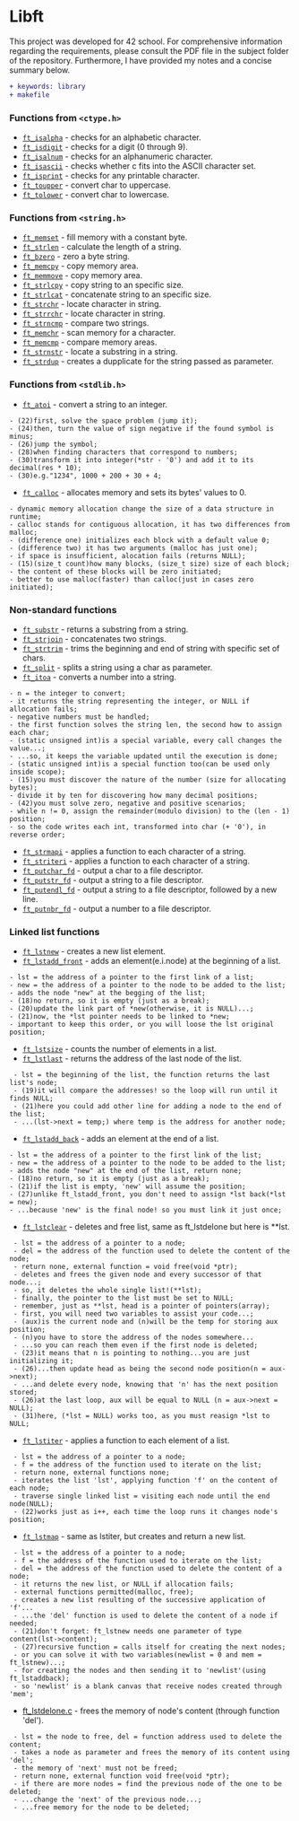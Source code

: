 # Libft
This project was developed for 42 school. For comprehensive information regarding the requirements, please consult the PDF file in the subject folder of the repository. Furthermore, I have provided my notes and a concise summary below.
```diff
+ keywords: library
+ makefile
```
### Functions from `<ctype.h>`

- [`ft_isalpha`](ft_isalpha.c)	- checks  for  an  alphabetic  character.
- [`ft_isdigit`](ft_isdigit.c)	- checks for a digit (0 through 9).
- [`ft_isalnum`](ft_isalnum.c)	- checks for an alphanumeric character.
- [`ft_isascii`](ft_isascii.c)	- checks whether c fits into the ASCII character set.
- [`ft_isprint`](ft_isprint.c)	- checks for any printable character.
- [`ft_toupper`](ft_toupper.c)	- convert char to uppercase.
- [`ft_tolower`](ft_tolower.c)	- convert char to lowercase.
### Functions from `<string.h>`

- [`ft_memset`](ft_memset.c)	- fill memory with a constant byte.
- [`ft_strlen`](ft_strlen.c)	- calculate the length of a string.
- [`ft_bzero`](ft_bzero.c)	- zero a byte string.
- [`ft_memcpy`](ft_memcpy.c)	- copy memory area.
- [`ft_memmove`](ft_memmove.c)	- copy memory area.
- [`ft_strlcpy`](ft_strlcpy.c)	- copy string to an specific size.
- [`ft_strlcat`](ft_strlcat.c)	- concatenate string to an specific size.
- [`ft_strchr`](ft_strchr.c)	- locate character in string.
- [`ft_strrchr`](ft_strrchr.c)	- locate character in string.
- [`ft_strncmp`](ft_strncmp.c)	- compare two strings.
- [`ft_memchr`](ft_memchr.c)	- scan memory for a character.
- [`ft_memcmp`](ft_memcmp.c)	- compare memory areas.
- [`ft_strnstr`](ft_strnstr.c)	- locate a substring in a string.
- [`ft_strdup`](ft_strdup.c)	- creates a dupplicate for the string passed as parameter.
### Functions from `<stdlib.h>`

- [`ft_atoi`](ft_atoi.c)	- convert a string to an integer.
```
- (22)first, solve the space problem (jump it);
- (24)then, turn the value of sign negative if the found symbol is minus;
- (26)jump the symbol;
- (28)when finding characters that correspond to numbers;
- (30)transform it into integer(*str - '0') and add it to its decimal(res * 10);
- (30)e.g."1234", 1000 + 200 + 30 + 4;
```
- [`ft_calloc`](ft_calloc.c)	- allocates memory and sets its bytes' values to 0.
```
- dynamic memory allocation change the size of a data structure in runtime;
- calloc stands for contiguous allocation, it has two differences from malloc;
- (difference one) initializes each block with a default value 0;
- (difference two) it has two arguments (malloc has just one);
- if space is insufficient, alocation fails (returns NULL);
- (15)(size_t count)how many blocks, (size_t size) size of each block;
- the content of these blocks will be zero initiated;
- better to use malloc(faster) than calloc(just in cases zero initiated);
```
### Non-standard functions

- [`ft_substr`](ft_substr.c)	- returns a substring from a string.
- [`ft_strjoin`](ft_strjoin.c)	- concatenates two strings.
- [`ft_strtrim`](ft_strtrim.c)	- trims the beginning and end of string with specific set of chars.
- [`ft_split`](ft_split.c)	- splits a string using a char as parameter.
- [`ft_itoa`](ft_itoa.c)	- converts a number into a string.
```
- n = the integer to convert;
- it returns the string representing the integer, or NULL if allocation fails;
- negative numbers must be handled;
- the first function solves the string len, the second how to assign each char;
- (static unsigned int)is a special variable, every call changes the value...;
- ...so, it keeps the variable updated until the execution is done;
- (static unsigned int)is a special function too(can be used only inside scope);
- (15)you must discover the nature of the number (size for allocating bytes);
- divide it by ten for discovering how many decimal positions;
- (42)you must solve zero, negative and positive scenarios;
- while n != 0, assign the remainder(modulo division) to the (len - 1) position;
- so the code writes each int, transformed into char (+ '0'), in reverse order;
```
- [`ft_strmapi`](ft_strmapi.c)	- applies a function to each character of a string.
- [`ft_striteri`](ft_striteri.c)	- applies a function to each character of a string.
- [`ft_putchar_fd`](ft_putchar_fd.c)	- output a char to a file descriptor.
- [`ft_putstr_fd`](ft_putstr_fd.c)	- output a string to a file descriptor.
- [`ft_putendl_fd`](ft_putendl_fd.c)	- output a string to a file descriptor, followed by a new line.
- [`ft_putnbr_fd`](ft_putnbr_fd.c)	- output a number to a file descriptor.

### Linked list functions

- [`ft_lstnew`](ft_lstnew.c)	- creates a new list element.
- [`ft_lstadd_front`](ft_lstadd_front.c)	- adds an element(e.i.node) at the beginning of a list.
```
- lst = the address of a pointer to the first link of a list; 
- new = the address of a pointer to the node to be added to the list;
- adds the node "new" at the begging of the list;
- (18)no return, so it is empty (just as a break);
- (20)update the link part of *new(otherwise, it is NULL)...;
- (21)now, the *lst pointer needs to be linked to *new;
- important to keep this order, or you will loose the lst original position;
```
- [`ft_lstsize`](ft_lstsize.c)	- counts the number of elements in a list.
- [`ft_lstlast`](ft_lstlast.c)	- returns the address of the last node of the list.
```
 - lst = the beginning of the list, the function returns the last list's node;
 - (19)it will compare the addresses! so the loop will run until it finds NULL;
 - (21)here you could add other line for adding a node to the end of the list;
 - ...(lst->next = temp;) where temp is the address for another node;
```
- [`ft_lstadd_back`](ft_lstadd_back.c)	- adds an element at the end of a list.
```
- lst = the address of a pointer to the first link of the list;
- new = the address of a pointer to the node to be added to the list;
- adds the node "new" at the end of the list, return none;
- (18)no return, so it is empty (just as a break);
- (21)if the list is empty, 'new' will assume the position;
- (27)unlike ft_lstadd_front, you don't need to assign *lst back(*lst = new);
- ...because 'new' is the final node! so you must link it just once;
```
- [`ft_lstclear`](ft_lstclear.c)	- deletes and free list, same as ft_lstdelone but here is **lst.
```
 - lst = the address of a pointer to a node;
 - del = the address of the function used to delete the content of the node;
 - return none, external function = void free(void *ptr);
 - deletes and frees the given node and every successor of that node...;
 - so, it deletes the whole single list!(**lst);
 - finally, the pointer to the list must be set to NULL;
 - remember, just as **lst, head is a pointer of pointers(array);
 - first, you will need two variables to assist your code...;
 - (aux)is the current node and (n)will be the temp for storing aux position;
 - (n)you have to store the address of the nodes somewhere...
 - ...so you can reach them even if the first node is deleted;
 - (23)it means that n is pointing to nothing...you are just initializing it;
 - (26)...then update head as being the second node position(n = aux->next);
 - ...and delete every node, knowing that 'n' has the next position stored;
 - (26)at the last loop, aux will be equal to NULL (n = aux->next = NULL);
 - (31)here, (*lst = NULL) works too, as you must reasign *lst to NULL;
 ```
- [`ft_lstiter`](ft_lstiter.c)	- applies a function to each element of a list.
```
 - lst = the address of a pointer to a node;
 - f = the address of the function used to iterate on the list;
 - return none, external functions none;
 - iterates the list 'lst', applying function 'f' on the content of each node;
 - traverse single linked list = visiting each node until the end node(NULL);
 - (22)works just as i++, each time the loop runs it changes node's position;
```
- [`ft_lstmap`](ft_lstmap.c)	- same as lstiter, but creates and return a new list.
```
 - lst = the address of a pointer to a node;
 - f = the address of the function used to iterate on the list;
 - del = the address of the function used to delete the content of a node;
 - it returns the new list, or NULL if allocation fails; 
 - external functions permitted(malloc, free);
 - creates a new list resulting of the successive application of 'f'...
 - ...the 'del' function is used to delete the content of a node if needed;
 - (21)don't forget: ft_lstnew needs one parameter of type content(lst->content);
 - (27)recursive function = calls itself for creating the next nodes;
 - or you can solve it with two variables(newlist = 0 and mem = ft_lstnew)...; 
 - for creating the nodes and then sending it to 'newlist'(using ft_lstaddback);
 - so 'newlist' is a blank canvas that receive nodes created through 'mem';
```
- [ft_lstdelone.c](ft_lstdelone.c) - frees the memory of node's content (through function 'del').
```
 - lst = the node to free, del = function address used to delete the content;
 - takes a node as parameter and frees the memory of its content using 'del';
 - the memory of 'next' must not be freed;
 - return none, external function void free(void *ptr);
 - if there are more nodes = find the previous node of the one to be deleted;
 - ...change the 'next' of the previous node...;
 - ...free memory for the node to be deleted;
 ```
